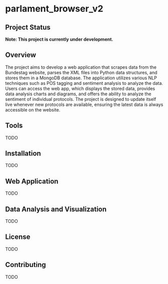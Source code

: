 # parlament_browser_v2

## Project Status

**Note: This project is currently under development.**


## Overview

The project aims to develop a web application that scrapes data from the Bundestag website, parses the XML files into 
Python data structures, and stores them in a MongoDB database. The application utilizes various NLP techniques such as POS 
tagging and sentiment analysis to analyze the data. Users can access the web app, which displays the stored data, provides data 
analysis charts and diagrams, and offers the ability to analyze the sentiment of individual protocols. The project is designed to 
update itself live whenever new protocols are available, ensuring the latest data is always accessible on the website.

## Tools

TODO

## Installation

TODO

## Web Application

TODO

## Data Analysis and Visualization

TODO

## License

TODO

## Contributing

TODO




